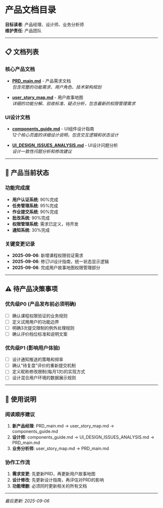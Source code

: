 # 产品文档目录

**目标读者**: 产品经理、设计师、业务分析师  
**维护责任**: 产品团队

---

## 📋 文档列表

### 核心产品文档
- **[PRD_main.md](./PRD_main.md)** - 产品需求文档  
  *包含完整的功能需求、用户角色、技术架构规划*

- **[user_story_map.md](./user_story_map.md)** - 用户故事地图  
  *详细的功能分解、验收标准、疑点分析，包含最新的权限管理需求*

### UI设计文档
- **[components_guide.md](./components_guide.md)** - UI组件设计指南  
  *12个核心页面的详细设计说明，包含交互逻辑和状态设计*

- **[UI_DESIGN_ISSUES_ANALYSIS.md](./UI_DESIGN_ISSUES_ANALYSIS.md)** - UI设计问题分析  
  *设计一致性问题分析和修改建议*

---

## 🎯 产品当前状态

### 功能完成度
- **用户认证系统**: 90%完成
- **任务管理系统**: 95%完成  
- **作业提交系统**: 90%完成
- **批改系统**: 90%完成
- **权限管理系统**: 需求已定义，待开发
- **通知系统**: 30%完成

### 关键变更记录
- **2025-09-06**: 新增课程权限验证需求
- **2025-09-06**: 修订UI设计指南，统一状态显示逻辑
- **2025-09-06**: 完成用户故事地图权限管理部分

---

## ⚠️ 待产品决策事项

### 优先级P0 (产品发布前必须明确)
- [ ] 确认课程权限验证的业务规则
- [ ] 定义试用用户的功能边界
- [ ] 明确3次提交限制的例外处理规则
- [ ] 确认评价档位标准和说明文案

### 优先级P1 (影响用户体验)
- [ ] 设计通知推送的策略和频率
- [ ] 确认"待复盘"评价的重新提交机制
- [ ] 定义昵称修改限制(每月1次)的实现方式
- [ ] 设计混合用户环境的数据展示规则

---

## 📝 使用说明

### 阅读顺序建议
1. **新产品经理**: PRD_main.md → user_story_map.md → components_guide.md
2. **设计师**: components_guide.md → UI_DESIGN_ISSUES_ANALYSIS.md → PRD_main.md  
3. **业务分析师**: user_story_map.md → PRD_main.md

### 协作工作流
1. **需求变更**: 先更新PRD，再更新用户故事地图
2. **设计修改**: 先更新设计指南，再评估对PRD的影响
3. **功能增删**: 必须同时更新相关的所有文档

---

*最后更新: 2025-09-06*